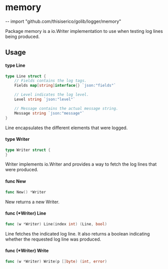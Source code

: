 # memory
--
    import "github.com/thisiserico/golib/logger/memory"

Package memory is a io.Writer implementation to use when testing log lines being
produced.

## Usage

#### type Line

```go
type Line struct {
	// Fields contains the log tags.
	Fields map[string]interface{} `json:"fields"`

	// Level indicates the log level.
	Level string `json:"level"`

	// Message contains the actual message string.
	Message string `json:"message"`
}
```

Line encapsulates the different elements that were logged.

#### type Writer

```go
type Writer struct {
}
```

Writer implements io.Writer and provides a way to fetch the log lines that were
produced.

#### func  New

```go
func New() *Writer
```
New returns a new Writer.

#### func (*Writer) Line

```go
func (w *Writer) Line(index int) (Line, bool)
```
Line fetches the indicated log line. It also returns a boolean indicating
whether the requested log line was produced.

#### func (*Writer) Write

```go
func (w *Writer) Write(p []byte) (int, error)
```
